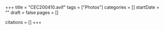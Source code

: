 +++
title = "CEC200410.avif"
tags = ["Photos"]
categories = []
startDate = ""
draft = false
pages = []

citations = []
+++

